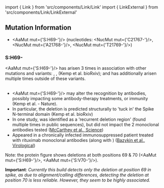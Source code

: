 import { Link } from 'src/components/Link/Link'
import { LinkExternal } from 'src/components/Link/LinkExternal'

## Mutation Information

- <AaMut mut={'S:H69-'}/> (nucleotides: <NucMut mut={'C21767-'}/>, <NucMut mut={'A21768-'}/>, <NucMut mut={'T21769-'}/>)

### S:H69-
<AaMut mut={'S:H69-'}/> has arisen 3 times in association with other mutations and variants: <Mut name="S:Y453F"/>, <VarOrLin name="20A/S:439K"/>, <VarOrLin name="20I (Alpha, V1)"/> (<LinkExternal href="https://www.biorxiv.org/content/10.1101/2020.12.14.422555v6">Kemp et al. bioRxiv</LinkExternal>); and has additionally arisen multiple times outside of these variants.<br/><br/>

- <AaMut mut={'S:H69-'}/> may alter the recognition by antibodies, possibly impacting some antibody-therapy treatments, or immunity (<LinkExternal href="https://www.nature.com/articles/s41586-021-03291-y">Kemp et al. - Nature</LinkExternal>).
- In particular, the deletion is predicted structurally to 'tuck in' the Spike N-terminal domain (<LinkExternal href="https://www.biorxiv.org/content/10.1101/2020.12.14.422555v6">Kemp et al. bioRxiv</LinkExternal>)
- In one study, was identified as a 'recurrent deletion region' (found multiple times in public sequences), but did not impact the 2 monoclonal antibodies tested ([McCarthey et al., Science](https://science.sciencemag.org/content/371/6534/1139))
- Appeared in a chronically infected immunosuppressed patient treated with rituximab monoclonal antibodies (along with <VarOrLin name="S:Y453F"/>) ([Bazykin et al., Virological](https://virological.org/t/emergence-of-y453f-and-69-70hv-mutations-in-a-lymphoma-patient-with-long-term-covid-19/580))


Note: the protein figure shows deletions at both positions 69 & 70 (<AaMut mut={'S:H69-'}/>, <AaMut mut={'S:V70-'}/>).

**Important**: *Currently this build detects only the deletion at position 69 in spike, as due to alignment/calling differences, detecting the deletion at position 70 is less reliable. However, they seem to be highly associated.*
